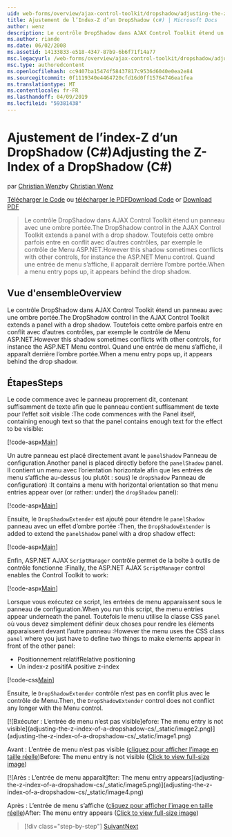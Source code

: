 ```yaml
---
uid: web-forms/overview/ajax-control-toolkit/dropshadow/adjusting-the-z-index-of-a-dropshadow-cs
title: Ajustement de l’Index-Z d’un DropShadow (c#) | Microsoft Docs
author: wenz
description: Le contrôle DropShadow dans AJAX Control Toolkit étend un panneau avec une ombre portée. Toutefois cette ombre parfois est en conflit avec d’autres contrôles, pour le programme d’insta...
ms.author: riande
ms.date: 06/02/2008
ms.assetid: 14133833-e518-4347-87b9-6b6f71f14a77
msc.legacyurl: /web-forms/overview/ajax-control-toolkit/dropshadow/adjusting-the-z-index-of-a-dropshadow-cs
msc.type: authoredcontent
ms.openlocfilehash: cc9407ba15474f58437817c9536d6040e0ea2e84
ms.sourcegitcommit: 0f1119340e4464720cfd16d0ff15764746ea1fea
ms.translationtype: MT
ms.contentlocale: fr-FR
ms.lasthandoff: 04/09/2019
ms.locfileid: "59381438"
---
```

# <a name="adjusting-the-z-index-of-a-dropshadow-c"></a><span data-ttu-id="48d32-104">Ajustement de l’index-Z d’un DropShadow (C#)</span><span class="sxs-lookup"><span data-stu-id="48d32-104">Adjusting the Z-Index of a DropShadow (C#)</span></span>

<span data-ttu-id="48d32-105">par [Christian Wenz](https://github.com/wenz)</span><span class="sxs-lookup"><span data-stu-id="48d32-105">by [Christian Wenz](https://github.com/wenz)</span></span>

<span data-ttu-id="48d32-106">[Télécharger le Code](http://download.microsoft.com/download/5/1/6/51652a81-500b-4f6b-88d3-617103e7941e/DropShadow1.cs.zip) ou [télécharger le PDF](http://download.microsoft.com/download/b/6/a/b6ae89ee-df69-4c87-9bfb-ad1eb2b23373/dropshadow1CS.pdf)</span><span class="sxs-lookup"><span data-stu-id="48d32-106">[Download Code](http://download.microsoft.com/download/5/1/6/51652a81-500b-4f6b-88d3-617103e7941e/DropShadow1.cs.zip) or [Download PDF](http://download.microsoft.com/download/b/6/a/b6ae89ee-df69-4c87-9bfb-ad1eb2b23373/dropshadow1CS.pdf)</span></span>

> <span data-ttu-id="48d32-107">Le contrôle DropShadow dans AJAX Control Toolkit étend un panneau avec une ombre portée.</span><span class="sxs-lookup"><span data-stu-id="48d32-107">The DropShadow control in the AJAX Control Toolkit extends a panel with a drop shadow.</span></span> <span data-ttu-id="48d32-108">Toutefois cette ombre parfois entre en conflit avec d’autres contrôles, par exemple le contrôle de Menu ASP.NET.</span><span class="sxs-lookup"><span data-stu-id="48d32-108">However this shadow sometimes conflicts with other controls, for instance the ASP.NET Menu control.</span></span> <span data-ttu-id="48d32-109">Quand une entrée de menu s’affiche, il apparaît derrière l’ombre portée.</span><span class="sxs-lookup"><span data-stu-id="48d32-109">When a menu entry pops up, it appears behind the drop shadow.</span></span>


## <a name="overview"></a><span data-ttu-id="48d32-110">Vue d'ensemble</span><span class="sxs-lookup"><span data-stu-id="48d32-110">Overview</span></span>

<span data-ttu-id="48d32-111">Le contrôle DropShadow dans AJAX Control Toolkit étend un panneau avec une ombre portée.</span><span class="sxs-lookup"><span data-stu-id="48d32-111">The DropShadow control in the AJAX Control Toolkit extends a panel with a drop shadow.</span></span> <span data-ttu-id="48d32-112">Toutefois cette ombre parfois entre en conflit avec d’autres contrôles, par exemple le contrôle de Menu ASP.NET.</span><span class="sxs-lookup"><span data-stu-id="48d32-112">However this shadow sometimes conflicts with other controls, for instance the ASP.NET Menu control.</span></span> <span data-ttu-id="48d32-113">Quand une entrée de menu s’affiche, il apparaît derrière l’ombre portée.</span><span class="sxs-lookup"><span data-stu-id="48d32-113">When a menu entry pops up, it appears behind the drop shadow.</span></span>

## <a name="steps"></a><span data-ttu-id="48d32-114">Étapes</span><span class="sxs-lookup"><span data-stu-id="48d32-114">Steps</span></span>

<span data-ttu-id="48d32-115">Le code commence avec le panneau proprement dit, contenant suffisamment de texte afin que le panneau contient suffisamment de texte pour l’effet soit visible :</span><span class="sxs-lookup"><span data-stu-id="48d32-115">The code commences with the Panel itself, containing enough text so that the panel contains enough text for the effect to be visible:</span></span>

[!code-aspx[Main](adjusting-the-z-index-of-a-dropshadow-cs/samples/sample1.aspx)]

<span data-ttu-id="48d32-116">Un autre panneau est placé directement avant le `panelShadow` Panneau de configuration.</span><span class="sxs-lookup"><span data-stu-id="48d32-116">Another panel is placed directly before the `panelShadow` panel.</span></span> <span data-ttu-id="48d32-117">Il contient un menu avec l’orientation horizontale afin que les entrées de menu s’affiche au-dessus (ou plutôt : sous) le `dropShadow` Panneau de configuration) :</span><span class="sxs-lookup"><span data-stu-id="48d32-117">It contains a menu with horizontal orientation so that menu entries appear over (or rather: under) the `dropShadow` panel):</span></span>

[!code-aspx[Main](adjusting-the-z-index-of-a-dropshadow-cs/samples/sample2.aspx)]

<span data-ttu-id="48d32-118">Ensuite, le `DropShadowExtender` est ajouté pour étendre le `panelShadow` panneau avec un effet d’ombre portée :</span><span class="sxs-lookup"><span data-stu-id="48d32-118">Then, the `DropShadowExtender` is added to extend the `panelShadow` panel with a drop shadow effect:</span></span>

[!code-aspx[Main](adjusting-the-z-index-of-a-dropshadow-cs/samples/sample3.aspx)]

<span data-ttu-id="48d32-119">Enfin, ASP.NET AJAX `ScriptManager` contrôle permet de la boîte à outils de contrôle fonctionne :</span><span class="sxs-lookup"><span data-stu-id="48d32-119">Finally, the ASP.NET AJAX `ScriptManager` control enables the Control Toolkit to work:</span></span>

[!code-aspx[Main](adjusting-the-z-index-of-a-dropshadow-cs/samples/sample4.aspx)]

<span data-ttu-id="48d32-120">Lorsque vous exécutez ce script, les entrées de menu apparaissent sous le panneau de configuration.</span><span class="sxs-lookup"><span data-stu-id="48d32-120">When you run this script, the menu entries appear underneath the panel.</span></span> <span data-ttu-id="48d32-121">Toutefois le menu utilise la classe CSS `panel` où vous devez simplement définir deux choses pour rendre les éléments apparaissent devant l’autre panneau :</span><span class="sxs-lookup"><span data-stu-id="48d32-121">However the menu uses the CSS class `panel` where you just have to define two things to make elements appear in front of the other panel:</span></span>

- <span data-ttu-id="48d32-122">Positionnement relatif</span><span class="sxs-lookup"><span data-stu-id="48d32-122">Relative positioning</span></span>
- <span data-ttu-id="48d32-123">Un index-z positif</span><span class="sxs-lookup"><span data-stu-id="48d32-123">A positive z-index</span></span>

[!code-css[Main](adjusting-the-z-index-of-a-dropshadow-cs/samples/sample5.css)]

<span data-ttu-id="48d32-124">Ensuite, le `DropShadowExtender` contrôle n’est pas en conflit plus avec le contrôle de Menu.</span><span class="sxs-lookup"><span data-stu-id="48d32-124">Then, the `DropShadowExtender` control does not conflict any longer with the Menu control.</span></span>


[![B<span data-ttu-id="48d32-125">xécuter : L’entrée de menu n’est pas visible]</span><span class="sxs-lookup"><span data-stu-id="48d32-125">efore: The menu entry is not visible]</span></span>(adjusting-the-z-index-of-a-dropshadow-cs/_static/image2.png)](adjusting-the-z-index-of-a-dropshadow-cs/_static/image1.png)

<span data-ttu-id="48d32-126">Avant : L’entrée de menu n’est pas visible ([cliquez pour afficher l’image en taille réelle](adjusting-the-z-index-of-a-dropshadow-cs/_static/image3.png))</span><span class="sxs-lookup"><span data-stu-id="48d32-126">Before: The menu entry is not visible ([Click to view full-size image](adjusting-the-z-index-of-a-dropshadow-cs/_static/image3.png))</span></span>


[![A<span data-ttu-id="48d32-127">rès : L’entrée de menu apparaît]</span><span class="sxs-lookup"><span data-stu-id="48d32-127">fter: The menu entry appears]</span></span>(adjusting-the-z-index-of-a-dropshadow-cs/_static/image5.png)](adjusting-the-z-index-of-a-dropshadow-cs/_static/image4.png)

<span data-ttu-id="48d32-128">Après : L’entrée de menu s’affiche ([cliquez pour afficher l’image en taille réelle](adjusting-the-z-index-of-a-dropshadow-cs/_static/image6.png))</span><span class="sxs-lookup"><span data-stu-id="48d32-128">After: The menu entry appears ([Click to view full-size image](adjusting-the-z-index-of-a-dropshadow-cs/_static/image6.png))</span></span>

> [!div class="step-by-step"]
> [<span data-ttu-id="48d32-129">Suivant</span><span class="sxs-lookup"><span data-stu-id="48d32-129">Next</span></span>](manipulating-dropshadow-properties-from-client-code-cs.md)
